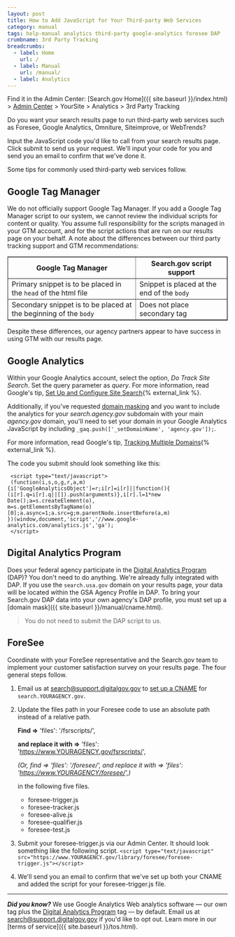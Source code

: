 ```yaml
---
layout: post
title: How to Add JavaScript for Your Third-party Web Services
category: manual
tags: help-manual analytics third-party google-analytics foresee DAP
crumbname: 3rd Party Tracking
breadcrumbs:
  - label: Home
    url: /
  - label: Manual
    url: /manual/
  - label: Analytics
---
```


Find it in the Admin Center: [Search.gov Home]({{ site.baseurl }}/index.html) > [Admin Center](https://search.usa.gov/sites/) > YourSite > Analytics > 3rd Party Tracking

Do you want your search results page to run third-party web services such as Foresee, Google Analytics, Omniture, Siteimprove, or WebTrends?

Input the JavaScript code you'd like to call from your search results page. Click submit to send us your request. We'll input your code for you and send you an email to confirm that we've done it.

Some tips for commonly used third-party web services follow.

## Google Tag Manager

We do not officially support Google Tag Manager. If you add a Google Tag Manager script to our system, we cannot review the individual scripts for content or quality. You assume full responsibility for the scripts managed in your GTM account, and for the script actions that are run on our results page on your behalf. A note about the differences between our third party tracking support and GTM recommendations:

<table border="1" cellpadding="3">
  <tr><th>Google Tag Manager</th><th>Search.gov script support</th></tr>
  <tr><td>Primary snippet is to be placed in the <code>head</code> of the html file</td><td>Snippet is placed at the end of the <code>body</code></td></tr>
  <tr><td>Secondary snippet is to be placed at the beginning of the <code>body</code></td><td>Does not place secondary tag</td></tr>
</table>

Despite these differences, our agency partners appear to have success in using GTM with our results page.

## Google Analytics

Within your Google Analytics account, select the option, *Do Track Site Search*. Set the query parameter as *query*. For more information, read Google's tip, [Set Up and Configure Site Search](https://support.google.com/analytics/answer/1012264?hl=en&ref_topic=1031951){% external_link %}.

Additionally, if you've requested [domain masking](cname.html) and you want to include the analytics for your *search.agency.gov* subdomain with your main *agency.gov* domain, you'll need to set your domain in your Google Analytics JavaScript by including `_gaq.push(['_setDomainName', 'agency.gov']);`.

For more information, read Google's tip, [Tracking Multiple Domains](https://developers.google.com/analytics/devguides/collection/gajs/gaTrackingSite){% external_link %}.

The code you submit should look something like this:

     <script type="text/javascript">
     (function(i,s,o,g,r,a,m){i['GoogleAnalyticsObject']=r;i[r]=i[r]||function(){
    (i[r].q=i[r].q||[]).push(arguments)},i[r].l=1*new Date();a=s.createElement(o),
    m=s.getElementsByTagName(o)[0];a.async=1;a.src=g;m.parentNode.insertBefore(a,m)
    })(window,document,'script','//www.google-analytics.com/analytics.js','ga');
     </script>
     
## Digital Analytics Program

Does your federal agency participate in the [Digital Analytics Program](https://digitalgov.gov/services/dap/) (DAP)?  You don't need to do anything. We're already fully integrated with DAP. If you use the `search.usa.gov` domain on your results page, your data will be located within the GSA Agency Profile in DAP. To bring your Search.gov DAP data into your own agency's DAP profile, you must set up a [domain mask]({{ site.baseurl }}/manual/cname.html).

> You do not need to submit the DAP script to us.

## ForeSee

Coordinate with your ForeSee representative and the Search.gov team to implement your customer satisfaction survey on your results page. The four general steps follow.

1. Email us at <search@support.digitalgov.gov> to [set up a CNAME](cname.html) for `search.YOURAGENCY.gov`.

1. Update the files path in your Foresee code to use an absolute path instead of a relative path. 

    **Find =>** 'files': '/fsrscripts/',  

    **and replace it with =>** 'files': 'https://www.YOURAGENCY.gov/fsrscripts/',  

    *(Or, find => 'files': '/foresee/', and replace it with => 'files': 'https://www.YOURAGENCY/foresee/',)*

    in the following five files.

    * foresee-trigger.js  
    * foresee-tracker.js  
    * foresee-alive.js  
    * foresee-qualifier.js  
    * foresee-test.js

1. Submit your foresee-trigger.js via our Admin Center. It should look something like the following script. `<script type="text/javascript" src="https://www.YOURAGENCY.gov/library/foresee/foresee-trigger.js"></script>`

1. We'll send you an email to confirm that we've set up both your CNAME and added the script for your foresee-trigger.js file.

---

***Did you know?*** We use Google Analytics Web analytics software &mdash; our own tag plus the [Digital Analytics Program](https://digitalgov.gov/services/dap/) tag &mdash; by default. Email us at <search@support.digitalgov.gov> if you'd like to opt out. Learn more in our [terms of service]({{ site.baseurl }}/tos.html).
